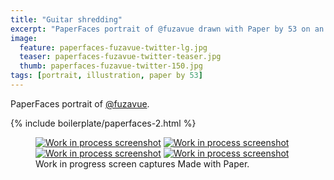 ```yaml
---
title: "Guitar shredding"
excerpt: "PaperFaces portrait of @fuzavue drawn with Paper by 53 on an iPad."
image: 
  feature: paperfaces-fuzavue-twitter-lg.jpg
  teaser: paperfaces-fuzavue-twitter-teaser.jpg
  thumb: paperfaces-fuzavue-twitter-150.jpg
tags: [portrait, illustration, paper by 53]
---
```


PaperFaces portrait of [@fuzavue](http://twitter.com/fuzavue).

{% include boilerplate/paperfaces-2.html %}

<figure class="third">
	<a href="{{ site.url }}/images/paperfaces-fuzavue-process-1-lg.jpg"><img src="{{ site.url }}/images/paperfaces-fuzavue-process-1-600.jpg" alt="Work in process screenshot"></a>
	<a href="{{ site.url }}/images/paperfaces-fuzavue-process-2-lg.jpg"><img src="{{ site.url }}/images/paperfaces-fuzavue-process-2-600.jpg" alt="Work in process screenshot"></a>
	<a href="{{ site.url }}/images/paperfaces-fuzavue-process-3-lg.jpg"><img src="{{ site.url }}/images/paperfaces-fuzavue-process-3-600.jpg" alt="Work in process screenshot"></a>
	<a href="{{ site.url }}/images/paperfaces-fuzavue-process-4-lg.jpg"><img src="{{ site.url }}/images/paperfaces-fuzavue-process-4-600.jpg" alt="Work in process screenshot"></a>
	<figcaption>Work in progress screen captures Made with Paper.</figcaption>
</figure>